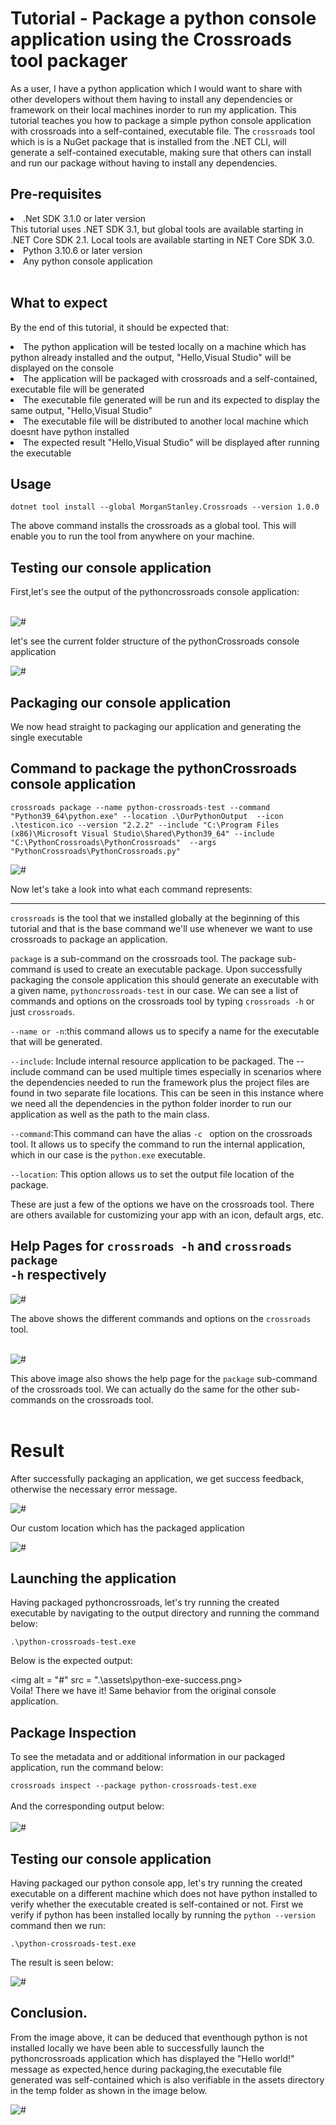 # Tutorial - Package a python console application using the Crossroads tool packager

As a user, I have a python application which I would want to share with other developers without them having to install any dependencies or framework on their local machines inorder to run my  application.
This tutorial teaches you how to package a simple python console application with crossroads into a self-contained, executable file. The <code>crossroads</code> tool which is is a NuGet package that is installed from the .NET CLI, will generate a self-contained executable, making sure that others can install and run our package without having to install any dependencies.

## Pre-requisites
<li>.Net SDK  3.1.0 or later version</li>
This tutorial uses .NET SDK 3.1, but global tools are available starting in .NET Core SDK 2.1. Local tools are available starting in NET Core SDK 3.0.
<li>Python 3.10.6 or later version</li>
<li>Any python console application</li>
<br>

## What to expect

By the end of this tutorial, it should be expected that:
<li>The python application will be tested locally on a machine  which has python already installed and the output,  "Hello,Visual Studio" will be displayed on the console</li>
<li>The application will be packaged with crossroads and a self-contained, executable file will be generated</li>
<li>The executable file generated will be run and its expected to display the same output, "Hello,Visual Studio"</li>
<li>The executable file will be distributed to another local machine which doesnt have python installed</li>
<li>The expected result "Hello,Visual Studio" will be displayed after running the executable</li>

## Usage
``` dotnet tool install --global MorganStanley.Crossroads --version 1.0.0 ```

The above command installs the crossroads as a global tool. This will enable you to run the tool from anywhere on your machine.

## Testing our console application

First,let's see the output of the pythoncrossroads console application:

<br>
<img alt="#" src =".\assets\python_output.png">
<br>

let's see the current folder structure of the pythonCrossroads console application

<img alt="#" src=".\assets\pythonfolder_structure.png">

## Packaging our console application
We now head straight to packaging our application and generating the single executable

## Command to package the pythonCrossroads console application

```crossroads package --name python-crossroads-test --command "Python39_64\python.exe" --location .\OurPythonOutput  --icon .\testicon.ico --version "2.2.2" --include "C:\Program Files (x86)\Microsoft Visual Studio\Shared\Python39_64" --include "C:\PythonCrossroads\PythonCrossroads"  --args "PythonCrossroads\PythonCrossroads.py"```

<img alt="#" src=".\assets\python-package-success.png">

Now let's take a look into what each command represents:

<hr>
<code>crossroads</code> is the tool that we installed globally at the beginning of this tutorial and that is the base command we'll use whenever we want to use crossroads to package an application.

<code>package</code> is a sub-command on the crossroads tool. The package sub-command is used to create an executable package. Upon successfully packaging the console application this should generate an executable with a given name, `pythoncrossroads-test` in our case.
We can see a list of commands and options on the crossroads tool by typing `crossroads -h` or just `crossroads`.

`--name or -n`:this command allows us to specify a name for the executable that will be generated.

`--include`: Include internal resource application to be packaged.
The --include command can be used multiple times especially in scenarios where the dependencies needed to run the framework plus the project files are found in two separate file locations.
This can be seen in this instance where we need all the dependencies in the python folder inorder to run our application as well as the path to the main class.

`--command`:This command can have the alias `-c ` option on the crossroads tool. It allows us to specify the command to run the internal application, which in our case is the `python.exe` executable.

`--location`: This option allows us to set the output file location of the package.

These are just a few of the options we have on the crossroads tool. There are others available for customizing your app with an icon, default args, etc.

## Help Pages for <code>crossroads -h</code> and <code>crossroads package -h</code> respectively <br>

<img alt ="#" src =".\assets\crossroads_help_result.png"> <br>

The above shows the different commands and options on the `crossroads` tool.

<br>
<img alt ="#" src =".\assets\package_help_result.png">

This above image also shows the help page for the <code>package</code> sub-command of the crossroads tool. We can actually do the same for the other sub-commands on the crossroads tool. <br>
<br>

# Result 

After successfully packaging an application, we get success feedback, otherwise the necessary error message.

<img alt ="#" src = ".\assets\package_success.png"> <br>

Our custom location which has the packaged application <br>

<img alt = "#" src =".\assets\python-output.png"> <br>

## Launching the application
Having packaged pythoncrossroads, let's try running the created executable by navigating to the output directory and running the command below:

```.\python-crossroads-test.exe```  <br>

Below is the expected output: <br>

<img alt = "#" src = ".\assets\python-exe-success.png>
<br>
Voila! There we have it! Same behavior from the original console application.

## Package Inspection

To see the metadata and or additional information in our packaged application, run the command below:

```crossroads inspect --package python-crossroads-test.exe```
<br><br>
And the corresponding output below: <br><br>
<img alt = "#" src = ".\assets\python-crossroads-inspect.png">

## Testing our console application

Having packaged our python console app, let's try running the created executable on a different machine which does not have python installed to verify whether the executable created is self-contained or not.
 First we verify if python has been installed locally by running the ```python --version``` command then we run:

```.\python-crossroads-test.exe``` 

The result is seen below:

<img alt = "#" src = ".\assets\self-contained-python.png">

## Conclusion.
 From the image above, it can be deduced that eventhough python is not installed locally we have been able to successfully launch the pythoncrossroads application which has displayed the "Hello world!" message as expected,hence during packaging,the executable file generated was self-contained which is also verifiable in the assets directory in the temp folder as shown in the image below.

 <img alt = "#" src = ".\assets\python-temp-folder.png">

 





